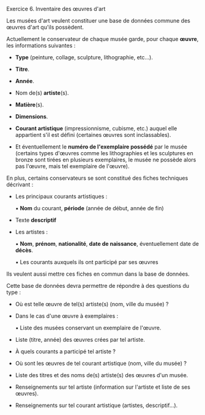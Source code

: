 Exercice 6. Inventaire des œuvres d'art

Les musées d'art veulent constituer une base de données commune des œuvres d'art qu'ils possèdent.

Actuellement le conservateur de chaque musée garde, pour chaque **œuvre**, les informations suivantes :
-	**Type** (peinture, collage, sculpture, lithographie, etc…).
-	**Titre**.
-	**Année**.
-	Nom de(s) **artiste**(s).
-	**Matière**(s).
-	**Dimensions**.

-	**Courant artistique** (impressionnisme, cubisme, etc.) auquel elle appartient s'il est défini (certaines œuvres sont inclassables).

-	Et éventuellement le **numéro de l'exemplaire possédé** par le musée (certains types d'œuvres comme les lithographies et les sculptures en bronze sont tirées en plusieurs exemplaires, le musée ne possède alors pas l'œuvre, mais tel exemplaire de l'œuvre).

En plus, certains conservateurs se sont constitué des fiches techniques décrivant :

-	Les principaux courants artistiques :

    ▪	**Nom** du courant, **période** (année de début, année de fin)
-	Texte **descriptif**
-	Les artistes :

    ▪	**Nom**, **prénom**, **nationalité**, **date de naissance**, éventuellement date de **décès**.
    
    ▪	Les courants auxquels ils ont participé par ses œuvres


Ils veulent aussi mettre ces fiches en commun dans la base de données.

Cette base de données devra permettre de répondre à des questions du type :

-	Où est telle œuvre de tel(s) artiste(s) (nom, ville du musée) ?
-	Dans le cas d'une œuvre à exemplaires :

    ▪	Liste des musées conservant un exemplaire de l'œuvre.
-	Liste (titre, année) des œuvres crées par tel artiste.
-	À quels courants a participé tel artiste ?
-	Où sont les œuvres de tel courant artistique (nom, ville du musée) ?
-	Liste des titres et des noms de(s) artiste(s) des œuvres d'un musée.
-	Renseignements sur tel artiste (information sur l'artiste et liste de ses œuvres).
-	Renseignements sur tel courant artistique (artistes, descriptif…).
